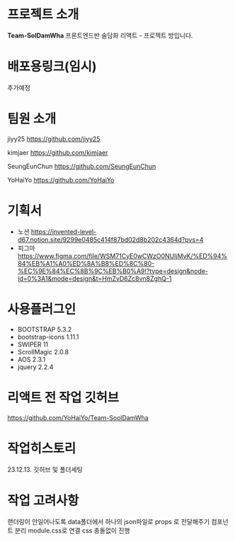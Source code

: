 # 프로젝트 소개
**Team-SolDamWha**
프론트엔드반 술담화 리액트 - 프로젝트 방입니다.

# 배포용링크(임시)
추가예정

# 팀원 소개

jiyy25
https://github.com/jiyy25

kimjaer
https://github.com/kimjaer

SeungEunChun
https://github.com/SeungEunChun

YoHaiYo
https://github.com/YoHaiYo

# 기획서 
- 노션
https://invented-level-d67.notion.site/9299e0485c414f87bd02d8b202c4364d?pvs=4
- 피그마
https://www.figma.com/file/WSM71CyE0wCWzO0NUIjMvK/%ED%94%84%EB%A1%A0%ED%8A%B8%ED%8C%80-%EC%9E%84%EC%8B%9C%EB%B0%A9!?type=design&node-id=0%3A1&mode=design&t=HmZvD6Zc8vn8ZghQ-1 


# 사용플러그인
- BOOTSTRAP 5.3.2
- bootstrap-icons 1.11.1
- SWIPER 11
- ScrollMagic 2.0.8
- AOS 2.3.1
- jquery 2.2.4


# 리액트 전 작업 깃허브
https://github.com/YoHaiYo/Team-SoolDamWha

# 작업히스토리
23.12.13. 깃허브 및 폴더세팅

# 작업 고려사항
랜더링이 안일어나도록 data폴더에서 하나의 json파일로 props 로 전달해주기
컴포넌트 분리
module.css로 연결 css 충돌없이 진행
